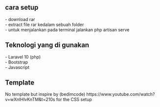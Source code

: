 <h2>cara setup </h2>
- download rar
<br>
- extract file rar kedalam sebuah folder
<br>
- untuk menjalankan pada terminal jalankan php artisan serve

<h2>Teknologi yang di gunakan </h2>
- Laravel 10 (php)
<br>
- Bootstrap
<br>
- Javascript

<h2>Template </h2>
No template but inspire by (bedimcode) https://www.youtube.com/watch?v=wXnlHIvKnTM&t=210s for the CSS setup
